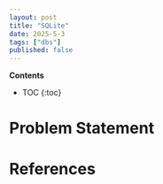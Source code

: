 ```yaml
---
layout: post
title: "SQLite"
date: 2025-5-3
tags: ["dbs"]
published: false
---
```


**Contents**
* TOC
{:toc}

# Problem Statement



# References
[^1]: []()

